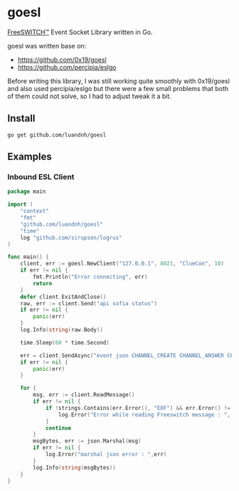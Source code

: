 # goesl

[FreeSWITCH™](https://freeswitch.com/) Event Socket Library written in Go.

goesl was written base on:

- https://github.com/0x19/goesl
- https://github.com/percipia/eslgo

Before writing this library, I was still working quite smoothly with 0x19/goesl and also used percipia/eslgo but there were a few small problems that both of them could not solve, so I had to adjust tweak it a bit.

## Install

```
go get github.com/luandnh/goesl
```

## Examples

### Inbound ESL Client

```go
package main

import (
	"context"
	"fmt"
	"github.com/luandnh/goesl"
	"time"
    log "github.com/sirupsen/logrus"
)

func main() {
    client, err := goesl.NewClient("127.0.0.1", 8021, "ClueCon", 10)
	if err != nil {
		fmt.Println("Error connecting", err)
		return
	}
	defer client.ExitAndClose()
    raw, err := client.Send("api sofia status")
	if err != nil {
		panic(err)
	}
	log.Info(string(raw.Body))

	time.Sleep(60 * time.Second)

    err = client.SendAsync("event json CHANNEL_CREATE CHANNEL_ANSWER CHANNEL_HANGUP_COMPLETE CHANNEL_PROGRESS_MEDIA")
	if err != nil {
		panic(err)
	}

    for {
		msg, err := client.ReadMessage()
		if err != nil {
			if !strings.Contains(err.Error(), "EOF") && err.Error() != "unexpected end of JSON input" {
				log.Error("Error while reading Freeswitch message : ", err)
			}
			continue
		}
		msgBytes, err := json.Marshal(msg)
		if err != nil {
			log.Error("marshal json error : ",err)
		}
		log.Info(string(msgBytes))
	}
}
```
